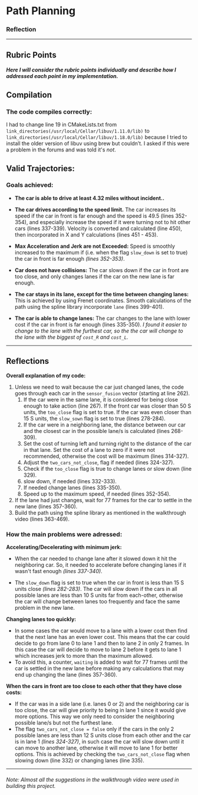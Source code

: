 
# Path Planning
### Reflection
---

## Rubric Points


##### Here I will consider the rubric points individually and describe how I addressed each point in my implementation.


## Compilation


### The code compiles correctly:
 I had to change line 19 in CMakeLists.txt from `link_directories(/usr/local/Cellar/libuv/1.11.0/lib)` to `link_directories(/usr/local/Cellar/libuv/1.18.0/lib)` because I tried to install the older version of libuv using brew but couldn’t. I asked if this were a problem in the forums and was told it's *not*.


## Valid Trajectories:
### Goals achieved:
- **The car is able to drive at least 4.32 miles without incident..**

- **The car drives according to the speed limit.** The car increases its speed if the car in front is far enough and the speed is 49.5 (lines 352-354), and especially increase the speed if it were turning not to hit other cars (lines 337-339). Velocity is converted and calculated (line 450), then incorporated in X and Y calculations (lines 451 - 453). 

- **Max Acceleration and Jerk are not Exceeded:** Speed is smoothly increased to the maximum if (i.e. when the flag `slow_down` is set to true) the car in front is far enough *(lines 352-353)*. 

- **Car does not have collisions:** The car slows down if the car in front are too close, and only changes lanes if the car on the new lane is far enough.

- **The car stays in its lane, except for the time between changing lanes:** This is achieved by using Frenet coordinates. Smooth calculations of the path using the spline library incorporate `lane` (lines 399-401).

- **The car is able to change lanes:** The car changes to the lane with lower cost if the car in front is far enough (lines 335-350). *I found it easier to change to the lane with the furthest car, so the the car will change to the lane with the biggest of `cost_R` and `cost_L`.*

---
## Reflections

**Overall explanation of my code:**
1. Unless we need to wait because the car just changed lanes, the code goes through each car in the `sensor_fusion` vector (starting at line 262).
     1. If the car were in the same lane, it is considered for being close enough to take action (line 267). If the front car was closer than 50 S units, the `too_close` flag is set to true. If the car was even closer than 15 S units, the `slow_sown` flag is set to true (lines 278-284).
     2. If the car were in a neighboring lane, the distance between our car and the closest car in the possible lane/s is calculated (lines 268-309).
     3. Set the cost of turning left and turning right to the distance of the car in that lane. Set the cost of a lane to zero if it were not recommended, otherwise the cost will be maximum (lines 314-327).
     4. Adjust the `two_cars_not_close`, flag if needed (lines 324-327).
     5. Check if the `too_close` flag is true to change lanes or slow down (line 329).
     6. slow down, if needed (lines 332-333).
     7. If needed change lanes (lines 335-350).
     8. Speed up to the maximum speed, if needed (lines 352-354).
2. If the lane had just changes, wait for 77 frames for the car to settle in the new lane (lines 357-360).
3. Build the path using the spline library as mentioned in the walkthrough video (lines 363-469).

### How the main problems were adressed:


**Accelerating/Decelerating with minimum jerk:**

- When the car needed to change lane after it slowed down it hit the neighboring car. So, it needed to accelerate before changing lanes if it wasn't fast enough *(lines 337-340)*.

- The `slow_down` flag is set to true when the car in front is less than 15 S units close *(lines 282-283)*. The car will slow down if the cars in all possible lanes are less than 10 S units far from each-other, otherwise the car will change between lanes too frequently and face the same problem in the new lane.

**Changing lanes too quickly:**
- In some cases the car would move to a lane with a lower cost then find that the next lane has an even lower cost. This means that the car could decide to go from lane 0 to lane 1 and then to lane 2 in only 2 frames. In this case the car will decide to move to lane 2 before it gets to lane 1 which increases jerk to more than the maximum allowed.
- To avoid this, a counter, `waiting` is added to wait for 77 frames until the car is settled in the new lane before making any calculations that may end up changing the lane (lines 357-360).

**When the cars in front are too close to each other that they have close costs:**
- If the car was in a side lane (i.e. lanes 0 or 2) and the neighboring car is too close, the car will give priority to being in lane 1 since it would give more options. This way we only need to consider the neighboring possible lane/s but not the furthest lane.
- The flag `two_cars_not_close = false` only if the cars in the only 2 possible lanes are less than 12 S units close from each other and the car is in lane 1 *(lines 324-327)*, in such case the car will slow down until it can move to another lane, otherwise it will move to lane 1 for better options. This is achieved by checking the `two_cars_not_close` flag when slowing down (line 332) or changing lanes (line 335).

---
###### *Note:*  Almost all the suggestions in the walkthrough video were used in building this project.
